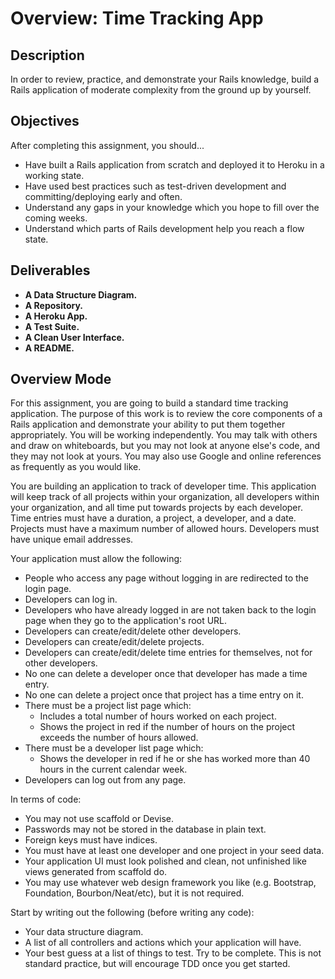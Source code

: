 # Overview: Time Tracking App

## Description

In order to review, practice, and demonstrate your Rails knowledge, build a Rails application of moderate complexity from the ground up by yourself.

## Objectives

After completing this assignment, you should...

* Have built a Rails application from scratch and deployed it to Heroku in a working state.
* Have used best practices such as test-driven development and committing/deploying early and often.
* Understand any gaps in your knowledge which you hope to fill over the coming weeks.
* Understand which parts of Rails development help you reach a flow state.

## Deliverables

* **A Data Structure Diagram.**
* **A Repository.**
* **A Heroku App.**
* **A Test Suite.**
* **A Clean User Interface.**
* **A README.**

## Overview Mode

For this assignment, you are going to build a standard time tracking application.  The purpose of this work is to review the core components of a Rails application and demonstrate your ability to put them together appropriately.  You will be working independently.  You may talk with others and draw on whiteboards, but you may not look at anyone else's code, and they may not look at yours.  You may also use Google and online references as frequently as you would like.

You are building an application to track of developer time.  This application will keep track of all projects within your organization, all developers within your organization, and all time put towards projects by each developer.  Time entries must have a duration, a project, a developer, and a date.  Projects must have a maximum number of allowed hours.  Developers must have unique email addresses.

Your application must allow the following:

* People who access any page without logging in are redirected to the login page.
* Developers can log in.
* Developers who have already logged in are not taken back to the login page when they go to the application's root URL.
* Developers can create/edit/delete other developers.
* Developers can create/edit/delete projects.
* Developers can create/edit/delete time entries for themselves, not for other developers.
* No one can delete a developer once that developer has made a time entry.
* No one can delete a project once that project has a time entry on it.
* There must be a project list page which:
  * Includes a total number of hours worked on each project.
  * Shows the project in red if the number of hours on the project exceeds the number of hours allowed.
* There must be a developer list page which:
  * Shows the developer in red if he or she has worked more than 40 hours in the current calendar week.
* Developers can log out from any page.

In terms of code:

* You may not use scaffold or Devise.
* Passwords may not be stored in the database in plain text.
* Foreign keys must have indices.
* You must have at least one developer and one project in your seed data.
* Your application UI must look polished and clean, not unfinished like views generated from scaffold do.
* You may use whatever web design framework you like (e.g. Bootstrap, Foundation, Bourbon/Neat/etc), but it is not required.

Start by writing out the following (before writing any code):

* Your data structure diagram.
* A list of all controllers and actions which your application will have.
* Your best guess at a list of things to test.  Try to be complete.  This is not standard practice, but will encourage TDD once you get started.
